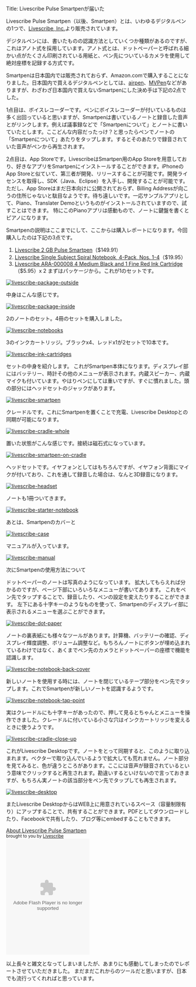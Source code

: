 Title: Livescribe Pulse Smartpenが届いた

Livescribe Pulse Smartpen（以後、Smartpen）とは、いわゆるデジタルペンの1つで、[Livescribe, Inc.](http://www.livescribe.com/)より販売されています。

デジタルペンには、書いたものの認識方法としていくつか種類があるのですが、これはアノト式を採用しています。アノト式とは、ドットペーパーと呼ばれる細かい点がたくさん印刷されている用紙と、ペン先についているカメラを使用して絶対座標を記録する方式です。

Smartpenは日本国内では販売されておらず、Amazon.comで購入することになりました。日本国内で買えるデジタルペンとしては、[airpen](http://www.airpen.jp/)、[MVPen](http://www.mvpen.com/)などがありますが、わざわざ日本国内で買えないSmartpenにした決め手は下記の2点でした。

1点目は、ボイスレコーダーです。ペンにボイスレコーダーが付いているものは多く出回っていると思いますが、Smartpenは書いているノートと録音した音声とがリンクします。例えば議事録などで「Smartpenについて」とノートに書いていたとします。ここどんな内容だったっけ？と思ったらペンでノートの「Smartpenについて」あたりをタップします。するとそのあたりで録音されていた音声がペンから再生されます。

2点目は、App Storeです。LivescribeはSmartpen用のApp Storeを用意しており、好きなアプリをSmartpenにインストールすることができます。iPhoneのApp Storeと似ていて、第三者が開発、リリースすることが可能です。開発ライセンスを取得し、SDK（Java、Eclipse）を入手し、開発することが可能です。ただし、App Storeはまだ日本向けに公開されておらず、Billing Addressが向こうの住所じゃないと駄目なようです。待ち遠しいです。一応サンプルアプリとして、Piano、Translater Demoというものがインストールされていますので、試すことはできます。
特にこのPianoアプリは感動もので、ノートに鍵盤を書くとピアノになります。

Smartpenの説明はここまでにして、ここからは購入レポートになります。今回購入したのは下記の3点です。

1.  [Livescribe 2 GB Pulse Smartpen](http://www.amazon.com/gp/product/B002DJV83Y/ref=ox_ya_os_product)（$149.91）
2.  [Livescribe Single Subject Spiral Notebook, 4-Pack, Nos. 1-4](http://www.amazon.com/gp/product/B001AALJ1I/ref=ox_ya_os_product)（$19.95）
3.  [Livescribe ARA-000008 4 Medium Black and 1 Fine Red Ink Cartridge ](http://www.amazon.com/gp/product/B001AAOZV4/ref=ox_ya_os_product)（$5.95）x 2
まずはパッケージから。これが1のセットです。

[![](http://dl.dropbox.com/u/126064/blog.dataich.com.images/livescribe-package-outside.jpg "livescribe-package-outside")](http://dl.dropbox.com/u/126064/blog.dataich.com.images/livescribe-package-outside.jpg)

中身はこんな感じです。

[![](http://dl.dropbox.com/u/126064/blog.dataich.com.images/livescribe-package-inside.jpg "livescribe-package-inside")](http://dl.dropbox.com/u/126064/blog.dataich.com.images/livescribe-package-inside.jpg)

2のノートのセット。4冊のセットを購入しました。

[![](http://dl.dropbox.com/u/126064/blog.dataich.com.images/livescribe-notebooks.jpg "livescribe-notebooks")](http://dl.dropbox.com/u/126064/blog.dataich.com.images/livescribe-notebooks.jpg)

3のインクカートリッジ。ブラックx4、レッドx1が2セットで10本です。

[![](http://dl.dropbox.com/u/126064/blog.dataich.com.images/livescribe-ink-cartridges.jpg "livescribe-ink-cartridges")](http://dl.dropbox.com/u/126064/blog.dataich.com.images/livescribe-ink-cartridges.jpg)

セットの中身を紹介します。
これがSmartpen本体になります。ディスプレイ部にはバッテリー、時計その他のメニューが表示されます。内蔵スピーカー、内蔵マイクも付いています。やはりペンにしては重いですが、すぐに慣れました。頭の部分にはヘッドセットのジャックがあります。

[![](http://dl.dropbox.com/u/126064/blog.dataich.com.images/livescribe-smartpen.jpg "livescribe-smartpen")](http://dl.dropbox.com/u/126064/blog.dataich.com.images/livescribe-smartpen.jpg)

クレードルです。これにSmartpenを置くことで充電、Livescribe Desktopとの同期が可能になります。

[![](http://dl.dropbox.com/u/126064/blog.dataich.com.images/livescribe-cradle-whole.jpg "livescribe-cradle-whole")](http://dl.dropbox.com/u/126064/blog.dataich.com.images/livescribe-cradle-whole.jpg)

置いた状態がこんな感じです。接続は磁石式になっています。

[![](http://dl.dropbox.com/u/126064/blog.dataich.com.images/livescribe-smartpen-on-cradle.jpg "livescribe-smartpen-on-cradle")](http://dl.dropbox.com/u/126064/blog.dataich.com.images/livescribe-smartpen-on-cradle.jpg)

ヘッドセットです。イヤフォンとしてはもちろんですが、イヤフォン背面にマイクが付いており、これを通して録音した場合は、なんと3D録音になります。

[![](http://dl.dropbox.com/u/126064/blog.dataich.com.images/livescribe-headset.jpg "livescribe-headset")](http://dl.dropbox.com/u/126064/blog.dataich.com.images/livescribe-headset.jpg)

ノートも1冊ついてきます。

[![](http://dl.dropbox.com/u/126064/blog.dataich.com.images/livescribe-starter-notebook.jpg "livescribe-starter-notebook")](http://dl.dropbox.com/u/126064/blog.dataich.com.images/livescribe-starter-notebook.jpg)

あとは、Smartpenのカバーと

[![](http://dl.dropbox.com/u/126064/blog.dataich.com.images/livescribe-case.jpg "livescribe-case")](http://dl.dropbox.com/u/126064/blog.dataich.com.images/livescribe-case.jpg)

マニュアルが入っています。

[![](http://dl.dropbox.com/u/126064/blog.dataich.com.images/livescribe-manual.jpg "livescribe-manual")](http://dl.dropbox.com/u/126064/blog.dataich.com.images/livescribe-manual.jpg)

次にSmartpenの使用方法について

ドットペーパーのノートは写真のようになっています。
拡大してもらえれば分かるのですが、ページ下部にいろいろなメニューが書いてあります。
これをペン先でタップすることで、録音したり、ペンの設定を変えたりすることができます。
左下にある十字キーのようなものを使って、Smartpenのディスプレイ部に表示されるメニューを選ぶことができます。

[![](http://dl.dropbox.com/u/126064/blog.dataich.com.images/livescribe-dot-paper.jpg "livescribe-dot-paper")](http://dl.dropbox.com/u/126064/blog.dataich.com.images/livescribe-dot-paper.jpg)

ノートの裏表紙にも様々なツールがあります。計算機、バッテリーの確認、ディスプレイ輝度調整、ボリューム調整など。もちろんノートにボタンが埋め込まれているわけではなく、あくまでペン先のカメラとドットペーパーの座標で機能を認識します。

[![](http://dl.dropbox.com/u/126064/blog.dataich.com.images/livescribe-notebook-back-cover.jpg "livescribe-notebook-back-cover")](http://dl.dropbox.com/u/126064/blog.dataich.com.images/livescribe-notebook-back-cover.jpg)

新しいノートを使用する時には、ノートを閉じているテープ部分をペン先でタップします。これでSmartpenが新しいノートを認識するようです。

[![](http://dl.dropbox.com/u/126064/blog.dataich.com.images/livescribe-notebook-tap-point.jpg "livescribe-notebook-tap-point")](http://dl.dropbox.com/u/126064/blog.dataich.com.images/livescribe-notebook-tap-point.jpg)

実はクレードルにも十字キーがあったので、押して見るとちゃんとメニューを操作できました。クレードルに付いている小さな穴はインクカートリッジを変えるときに使うようです。

[![](http://dl.dropbox.com/u/126064/blog.dataich.com.images/livescribe-cradle-close-up.jpg "livescribe-cradle-close-up")](http://dl.dropbox.com/u/126064/blog.dataich.com.images/livescribe-cradle-close-up.jpg)

これがLivescribe Desktopです。ノートをとって同期すると、このように取り込まれます。ベクターで取り込んでいるようで拡大しても荒れません。ノート部分を見てみると、色が違うところがあります。ここには音声が録音されているという意味でクリックすると再生されます。勘違いするといけないので言っておきますが、もちろん実ノートの該当部分をペン先でタップしても再生されます。

[![](http://dl.dropbox.com/u/126064/blog.dataich.com.images/livescribe-desktop.png "livescribe-desktop")](http://dl.dropbox.com/u/126064/blog.dataich.com.images/livescribe-desktop.png)

またLivescribe DesktopからはWEB上に用意されているスペース（容量制限有り）にアップすることで、共有することができます。PDFとしてダウンロードしたり、Facebookで共有したり、ブログ等にembedすることもできます。

<div class="pencast"><a href="http://www.livescribe.com/cgi-bin/WebObjects/LDApp.woa/wa/MLSOverviewPage?sid=jrfsQk41QQD0" target="_blank">About Livescribe Pulse Smartpen</a><br /><small>brought to you by <a href="http://www.livescribe.com/" target="_blank">Livescribe</a></small><br /><object width="228" height="316"><param name="movie" value="http://www.livescribe.com/media/swf/embedPlayer.swf"></param><param name="FlashVars" value="path=http%3A//www.livescribe.com/cgi-bin/WebObjects/LDApp.woa/wa/flashXML%3Fxml%3D0000C0A8011500003A9ACA1000000126443D282CEFD87E8A&amp;embedversion=1"></param><param name="allowFullScreen" value="true"></param><param name="allowscriptaccess" value="always"></param><embed src="http://www.livescribe.com/media/swf/embedPlayer.swf?path=http%3A//www.livescribe.com/cgi-bin/WebObjects/LDApp.woa/wa/flashXML%3Fxml%3D0000C0A8011500003A9ACA1000000126443D282CEFD87E8A&amp;embedversion=1" type="application/x-shockwave-flash" allowscriptaccess="always" allowfullscreen="true" width="228" height="316"></embed></object></div>

以上長々と雑文となってしまいましたが、あまりにも感動してしまったのでレポートさせていただきました。
まだまだこれからのツールだと思いますが、日本でも流行ってくれればと思っています。